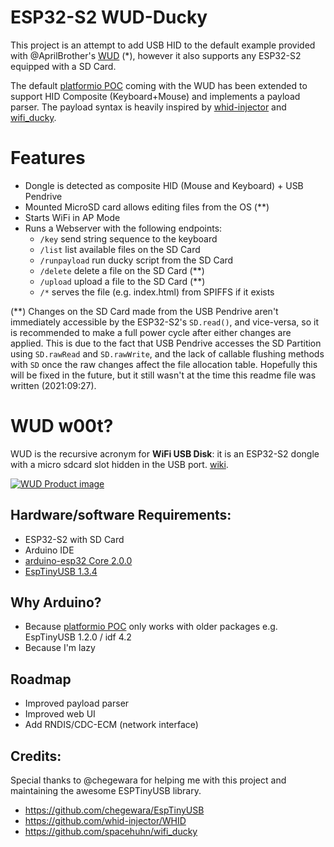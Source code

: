 # ESP32-S2 WUD-Ducky

This project is an attempt to add USB HID to the default example provided with @AprilBrother's [WUD](https://wiki.aprbrother.com/en/wud.html) (*), however it also supports any ESP32-S2 equipped with a SD Card.


The default [platformio POC](https://github.com/volca/wireless_usb_disk) coming with the WUD has been extended to support HID Composite (Keyboard+Mouse) and implements a payload parser.
The payload syntax is heavily inspired by [whid-injector](https://github.com/whid-injector/WHID) and [wifi_ducky](https://github.com/spacehuhn/wifi_ducky).


# Features

 - Dongle is detected as composite HID (Mouse and Keyboard) + USB Pendrive
 - Mounted MicroSD card allows editing files from the OS (**)
 - Starts WiFi in AP Mode
 - Runs a Webserver with the following endpoints:
   - `/key` send string sequence to the keyboard
   - `/list` list available files on the SD Card
   - `/runpayload` run ducky script from the SD Card
   - `/delete` delete a file on the SD Card (**)
   - `/upload` upload a file to the SD Card (**)
   - `/*` serves the file (e.g. index.html) from SPIFFS if it exists


(**) Changes on the SD Card made from the USB Pendrive aren't immediately accessible by the ESP32-S2's `SD.read()`, and vice-versa, so it is recommended to make a full power cycle after either changes are applied.
This is due to the fact that USB Pendrive accesses the SD Partition using `SD.rawRead` and `SD.rawWrite`, and the lack of callable flushing methods with `SD` once the raw changes affect the file allocation table.
Hopefully this will be fixed in the future, but it still wasn't at the time this readme file was written (2021:09:27).


# WUD w00t?

WUD is the recursive acronym for **WiFi USB Disk**: it is an ESP32-S2 dongle with a micro sdcard slot hidden in the USB port. [wiki](https://wiki.aprbrother.com/en/wud.html).

[![WUD Product image](https://i1.aprbrother.com/wud-1.jpg-640.jpg)](https://wiki.aprbrother.com/en/wud.html)


## Hardware/software Requirements:

 - ESP32-S2 with SD Card
 - Arduino IDE
 - [arduino-esp32 Core 2.0.0](https://github.com/espressif/arduino-esp32/releases/tag/2.0.0)
 - [EspTinyUSB 1.3.4](https://github.com/chegewara/EspTinyUSB/releases/tag/1.3.4)


## Why Arduino?

 - Because [platformio POC](https://github.com/volca/wireless_usb_disk) only works with older packages e.g. EspTinyUSB 1.2.0 / idf 4.2
 - Because I'm lazy

## Roadmap

 - Improved payload parser
 - Improved web UI
 - Add RNDIS/CDC-ECM (network interface)


## Credits:

Special thanks to @chegewara for helping me with this project and maintaining the awesome ESPTinyUSB library.

 - https://github.com/chegewara/EspTinyUSB
 - https://github.com/whid-injector/WHID
 - https://github.com/spacehuhn/wifi_ducky


